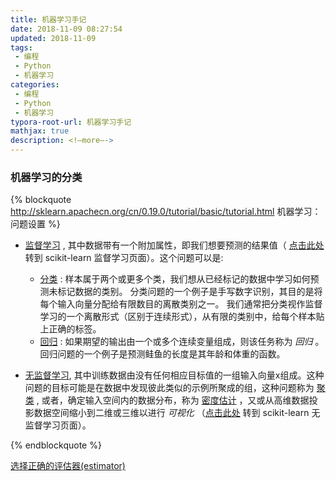 ```yaml
---
title: 机器学习手记
date: 2018-11-09 08:27:54
updated: 2018-11-09
tags:
 - 编程
 - Python
 - 机器学习
categories:
 - 编程
 - Python
 - 机器学习
typora-root-url: 机器学习手记
mathjax: true
description: <!—more—->
---
```


### 机器学习的分类

{% blockquote http://sklearn.apachecn.org/cn/0.19.0/tutorial/basic/tutorial.html 机器学习：问题设置 %}

- [监督学习](https://en.wikipedia.org/wiki/Supervised_learning) , 其中数据带有一个附加属性，即我们想要预测的结果值（ [点击此处](http://sklearn.apachecn.org/cn/0.19.0/supervised_learning.html#supervised-learning) 转到 scikit-learn 监督学习页面）。这个问题可以是:

  - [分类](https://en.wikipedia.org/wiki/Classification_in_machine_learning) : 样本属于两个或更多个类，我们想从已经标记的数据中学习如何预测未标记数据的类别。 分类问题的一个例子是手写数字识别，其目的是将每个输入向量分配给有限数目的离散类别之一。 我们通常把分类视作监督学习的一个离散形式（区别于连续形式），从有限的类别中，给每个样本贴上正确的标签。
  - [回归](https://en.wikipedia.org/wiki/Regression_analysis) : 如果期望的输出由一个或多个连续变量组成，则该任务称为 *回归* 。 回归问题的一个例子是预测鲑鱼的长度是其年龄和体重的函数。

- [无监督学习](https://en.wikipedia.org/wiki/Unsupervised_learning), 其中训练数据由没有任何相应目标值的一组输入向量x组成。这种问题的目标可能是在数据中发现彼此类似的示例所聚成的组，这种问题称为 [聚类](https://en.wikipedia.org/wiki/Cluster_analysis) , 或者，确定输入空间内的数据分布，称为 [密度估计](https://en.wikipedia.org/wiki/Density_estimation) ，又或从高维数据投影数据空间缩小到二维或三维以进行 *可视化* （[点击此处](http://sklearn.apachecn.org/cn/0.19.0/unsupervised_learning.html#unsupervised-learning) 转到 scikit-learn 无监督学习页面）。

{% endblockquote %}

[选择正确的评估器(estimator)](http://sklearn.apachecn.org/cn/0.19.0/tutorial/machine_learning_map/index.html#)